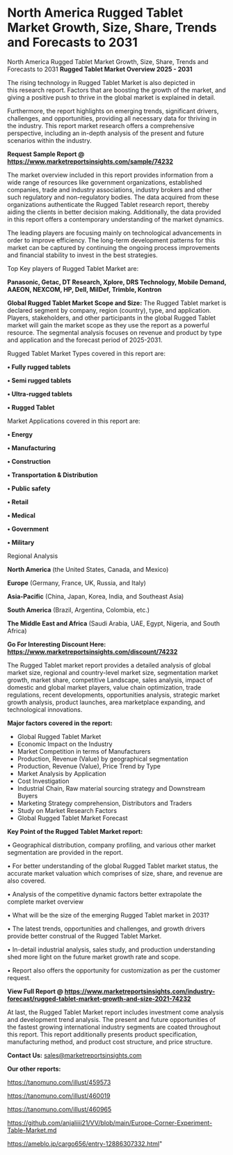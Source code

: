 # North America Rugged Tablet Market Growth, Size, Share, Trends and Forecasts to 2031
North America Rugged Tablet Market Growth, Size, Share, Trends and Forecasts to 2031
<Strong> Rugged Tablet Market Overview 2025 - 2031</strong>

The rising technology in Rugged Tablet Market is also depicted in this research report. Factors that are boosting the growth of the market, and giving a positive push to thrive in the global market is explained in detail.

Furthermore, the report highlights on emerging trends, significant drivers, challenges, and opportunities, providing all necessary data for thriving in the industry. This report market research offers a comprehensive perspective, including an in-depth analysis of the present and future scenarios within the industry.

<strong>Request Sample Report @ <a href=https://www.marketreportsinsights.com/sample/74232>https://www.marketreportsinsights.com/sample/74232</a></strong>

The market overview included in this report provides information from a wide range of resources like government organizations, established companies, trade and industry associations, industry brokers and other such regulatory and non-regulatory bodies. The data acquired from these organizations authenticate the Rugged Tablet research report, thereby aiding the clients in better decision making. Additionally, the data provided in this report offers a contemporary understanding of the market dynamics.

The leading players are focusing mainly on technological advancements in order to improve efficiency. The long-term development patterns for this market can be captured by continuing the ongoing process improvements and financial stability to invest in the best strategies.

Top Key players of Rugged Tablet Market are:

<strong>Panasonic, Getac, DT Research, Xplore, DRS Technology, Mobile Demand, AAEON, NEXCOM, HP, Dell, MilDef, Trimble, Kontron</strong>

<strong><b>Global Rugged Tablet Market Scope and Size:</b></strong>
The Rugged Tablet market is declared segment by company, region (country), type, and application. Players, stakeholders, and other participants in the global Rugged Tablet market will gain the market scope as they use the report as a powerful resource. The segmental analysis focuses on revenue and product by type and application and the forecast period of 2025-2031.

Rugged Tablet Market Types covered in this report are:

<strong>• Fully rugged tablets

• Semi rugged tablets

• Ultra-rugged tablets

• Rugged Tablet</strong>

Market Applications covered in this report are:

<strong>• Energy

• Manufacturing

• Construction

• Transportation & Distribution

• Public safety

• Retail

• Medical

• Government

• Military</strong> 

Regional Analysis

<strong>North America</strong> (the United States, Canada, and Mexico)

<strong>Europe</strong> (Germany, France, UK, Russia, and Italy)

<strong>Asia-Pacific</strong> (China, Japan, Korea, India, and Southeast Asia)

<strong>South America</strong> (Brazil, Argentina, Colombia, etc.)

<strong>The Middle East and Africa</strong> (Saudi Arabia, UAE, Egypt, Nigeria, and South Africa)

<strong>Go For Interesting Discount Here: <a href=https://www.marketreportsinsights.com/discount/74232>https://www.marketreportsinsights.com/discount/74232</a></strong>

The Rugged Tablet market report provides a detailed analysis of global market size, regional and country-level market size, segmentation market growth, market share, competitive Landscape, sales analysis, impact of domestic and global market players, value chain optimization, trade regulations, recent developments, opportunities analysis, strategic market growth analysis, product launches, area marketplace expanding, and technological innovations.

<strong><b>Major factors covered in the report:</b></strong>
<ul>
  <li>Global Rugged Tablet Market </li>
  <li>Economic Impact on the Industry</li>
  <li>Market Competition in terms of Manufacturers</li>
  <li>Production, Revenue (Value) by geographical segmentation</li>
  <li>Production, Revenue (Value), Price Trend by Type</li>
  <li>Market Analysis by Application</li>
  <li>Cost Investigation</li>
  <li>Industrial Chain, Raw material sourcing strategy and Downstream Buyers</li>
  <li>Marketing Strategy comprehension, Distributors and Traders</li>
  <li>Study on Market Research Factors</li>
  <li>Global Rugged Tablet Market Forecast</li>
</ul>

<strong><b>Key Point of the Rugged Tablet Market report:</b></strong>

• Geographical distribution, company profiling, and various other market segmentation are provided in the report.

• For better understanding of the global Rugged Tablet market status, the accurate market valuation which comprises of size, share, and revenue are also covered.

• Analysis of the competitive dynamic factors better extrapolate the complete market overview

• What will be the size of the emerging Rugged Tablet market in 2031?

• The latest trends, opportunities and challenges, and growth drivers provide better construal of the Rugged Tablet Market.

• In-detail industrial analysis, sales study, and production understanding shed more light on the future market growth rate and scope.

• Report also offers the opportunity for customization as per the customer request.

<strong><b>View Full Report @ <a href=https://www.marketreportsinsights.com/industry-forecast/rugged-tablet-market-growth-and-size-2021-74232>https://www.marketreportsinsights.com/industry-forecast/rugged-tablet-market-growth-and-size-2021-74232</a></b></strong>


At last, the Rugged Tablet Market report includes investment come analysis and development trend analysis. The present and future opportunities of the fastest growing international industry segments are coated throughout this report. This report additionally presents product specification, manufacturing method, and product cost structure, and price structure.

<strong>Contact Us:</strong>
sales@marketreportsinsights.com

<strong>Our other reports:</strong>

<a href=https://tanomuno.com/illust/459573>https://tanomuno.com/illust/459573</a>

<a href=https://tanomuno.com/illust/460019>https://tanomuno.com/illust/460019</a>

<a href=https://tanomuno.com/illust/460965>https://tanomuno.com/illust/460965</a>

<a href=https://github.com/anjaliiii21/VV/blob/main/Europe-Corner-Experiment-Table-Market.md>https://github.com/anjaliiii21/VV/blob/main/Europe-Corner-Experiment-Table-Market.md</a>

<a href=https://ameblo.jp/cargo656/entry-12886307332.html>https://ameblo.jp/cargo656/entry-12886307332.html</a>"
